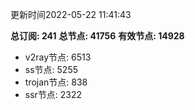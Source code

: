 更新时间2022-05-22 11:41:43

**总订阅: 241**
**总节点: 41756**
**有效节点: 14928**
- v2ray节点: 6513
- ss节点: 5255
- trojan节点: 838
- ssr节点: 2322
